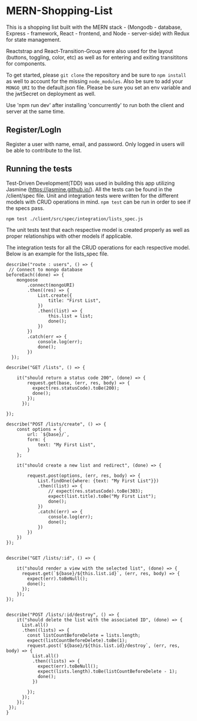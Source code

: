 # MERN-Shopping-List

This is a shopping list built with the MERN stack - (Mongodb - database, Express - framework, React - frontend, and Node - server-side) with Redux for state management.

Reactstrap and React-Transition-Group were also used for the layout (buttons, toggling, color, etc) as well as for entering 
and exiting transititons for components.

To get started, please `git clone` the repository and be sure to `npm install` as well to account for the missing `node_modules`. Also be sure to add your `MONGO_URI` to the default.json file. Please be sure you set an env variable and the jwtSecret on deployment as well. 

Use 'npm run dev' after installing 'concurrently' to run both the client and server at the same time. 

## Register/LogIn

Register a user with name, email, and password. Only logged in users will be able to contribute to the list.


## Running the tests

Test-Driven Development(TDD) was used in building this app utilizing Jasmine (https://jasmine.github.io/). All the tests can be found in the /client/spec file. Unit and integration tests were written for the different models with CRUD operations in mind. `npm test` can be run in order to see if the specs pass.

`npm test ./client/src/spec/integration/lists_spec.js`

The unit tests test that each respective model is created properly as well as proper relationships with other models if applicable.

The integration tests for all the CRUD operations for each respective model. Below is an example for the lists_spec file.

    describe("route : users", () => {
     // Connect to mongo database
    beforeEach((done) => {
        mongoose
            .connect(mongoURI)
            .then((res) => { 
                List.create({
                    title: "First List",
                })
                .then((list) => {
                    this.list = list;
                    done();
                })
            })
            .catch(err => {
                console.log(err);
                done();
            })
      });

    describe("GET /lists", () => {
  
        it("should return a status code 200", (done) => {
            request.get(base, (err, res, body) => {
              expect(res.statusCode).toBe(200);
              done();
            });
          });
      
    });

    describe("POST /lists/create", () => {
        const options = {
            url: `${base}/`,
            form: {
                text: "My First List",
            }
        };

        it("should create a new list and redirect", (done) => {

            request.post(options, (err, res, body) => {
                List.findOne({where: {text: "My First List"}})
                .then((list) => {
                    // expect(res.statusCode).toBe(303);
                    expect(list.title).toBe("My First List");
                    done();
                })
                .catch((err) => {
                    console.log(err);
                    done();
                })
            })
        })
    });


    describe("GET /lists/:id", () => {

        it("should render a view with the selected list", (done) => {
          request.get(`${base}/${this.list.id}`, (err, res, body) => {
            expect(err).toBeNull();
            done();
          });
        });
    });


    describe("POST /lists/:id/destroy", () => {
        it("should delete the list with the associated ID", (done) => {
          List.all()
          .then((lists) => {
            const listCountBeforeDelete = lists.length;
            expect(listCountBeforeDelete).toBe(1);
            request.post(`${base}/${this.list.id}/destroy`, (err, res, body) => {
              List.all()
              .then((lists) => {
                expect(err).toBeNull();
                expect(lists.length).toBe(listCountBeforeDelete - 1);
                done();
              })
   
            });
          });
        });
     });
    }




